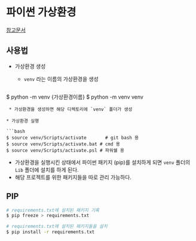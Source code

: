 # 파이썬 가상환경

[참고문서](https://docs.python.org/ko/3/tutorial/venv.html)

## 사용법

* 가상환경 생성
  
  * `venv` 라는 이름의 가상환경을 생성
  
  ```bash
$ python -m venv {가상환경이름}
$ python -m venv venv
  ```
   * 가상환경을 생성하면 해당 디렉토리에 `venv` 폴더가 생성
  
* 가상환경 실행

  ```bash
  $ source venv/Scripts/activate	   # git bash 용
  $ source venv/Scripts/activate.bat # cmd 용
  $ source venv/Scripts/activate.psl # 파워쉘 용
  ```
  * 가상환경을 실행시킨 상태에서 파이썬 패키지 (pip)를 설치하게 되면 `venv` 폴더의 `Lib` 폴더에 설치를 하게 된다. 
  * 해당 프로젝트를 위한 패키지들을 따로 관리 가능하다.

## PIP

```bash
# requirements.txt에 설치된 패키지 기록
$ pip freeze > requirements.txt
```

```bash
# requirements.txt에 설치된 패키지들을 설치
$ pip install -r requirements.txt
```


